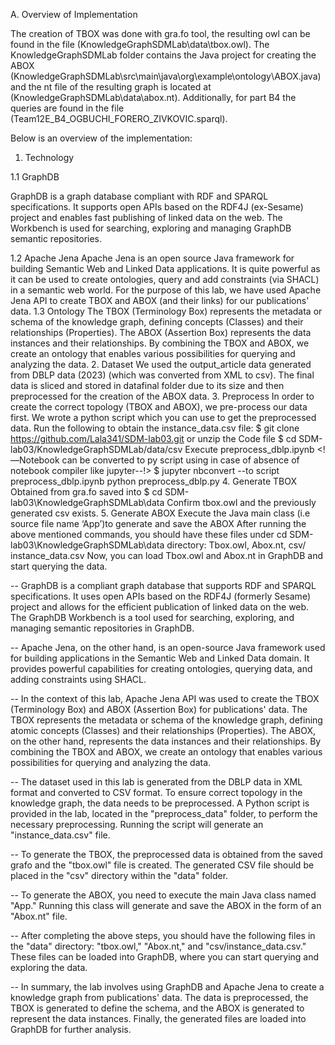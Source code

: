 A. Overview of Implementation

The creation of TBOX was done with gra.fo tool, the resulting owl can be found in the file (KnowledgeGraphSDMLab\data\tbox.owl). The KnowledgeGraphSDMLab folder contains the Java project  for creating the ABOX (KnowledgeGraphSDMLab\src\main\java\org\example\ontology\ABOX.java) and the nt file of the resulting graph is located at (KnowledgeGraphSDMLab\data\abox.nt). Additionally, for part B4 the queries are found in the file (Team12E_B4_OGBUCHI_FORERO_ZIVKOVIC.sparql). 

Below is an overview of the implementation:

1. Technology

1.1 GraphDB

GraphDB is a graph database compliant with RDF and SPARQL specifications. It supports open APIs based on the RDF4J (ex-Sesame) project and enables fast publishing of linked data on the web. The Workbench is used for searching, exploring and managing GraphDB semantic repositories.

1.2 Apache Jena 
Apache Jena is an open source Java framework for building Semantic Web and Linked Data applications. It is quite powerful as it can be used to create ontologies, query and add constraints (via SHACL) in a semantic web world. For the purpose of this lab, we have used Apache Jena API to create TBOX and ABOX (and their links) for our publications' data.
1.3 Ontology
The TBOX (Terminology Box) represents the metadata or schema of the knowledge graph, defining concepts (Classes) and their relationships (Properties).
The ABOX (Assertion Box) represents the data instances and their relationships. By combining the TBOX and ABOX, we create an ontology that enables various possibilities for querying and analyzing the data.
2. Dataset
We used the output_article data generated from DBLP data (2023) (which was converted from XML to csv). The final data is sliced and stored in datafinal folder due to its size and then preprocessed for the creation of the ABOX data.
3. Preprocess
In order to create the correct topology (TBOX and ABOX), we pre-process our data first. We wrote a python script which you can use to get the preprocessed data. Run the following to obtain the instance_data.csv file:
$ git clone https://github.com/Lala341/SDM-lab03.git or unzip the Code file
$ cd SDM-lab03/KnowledgeGraphSDMLab/data/csv
Execute preprocess_dblp.ipynb
<!—Notebook can be converted to py script using in case of absence of notebook compiler like jupyter--!>
$ jupyter nbconvert --to script preprocess_dblp.ipynb
python preprocess_dblp.py
4. Generate TBOX
Obtained from gra.fo saved into
$ cd SDM-lab03\KnowledgeGraphSDMLab\data
Confirm tbox.owl and the previously generated csv exists.
5. Generate ABOX
Execute the Java main class (i.e source file name ‘App’)to generate and save the ABOX
After running the above mentioned commands, you should have these files under cd SDM-lab03\KnowledgeGraphSDMLab\data directory: Tbox.owl, Abox.nt, csv/ instance_data.csv
Now, you can load Tbox.owl and Abox.nt in GraphDB and start querying the data.


-- GraphDB is a compliant graph database that supports RDF and SPARQL specifications. It uses open APIs based on the RDF4J (formerly Sesame) project and allows for the efficient publication of linked data on the web. The GraphDB Workbench is a tool used for searching, exploring, and managing semantic repositories in GraphDB.

-- Apache Jena, on the other hand, is an open-source Java framework used for building applications in the Semantic Web and Linked Data domain. It provides powerful capabilities for creating ontologies, querying data, and adding constraints using SHACL.

-- In the context of this lab, Apache Jena API was used to create the TBOX (Terminology Box) and ABOX (Assertion Box) for publications' data. The TBOX represents the metadata or schema of the knowledge graph, defining atomic concepts (Classes) and their relationships (Properties). The ABOX, on the other hand, represents the data instances and their relationships. By combining the TBOX and ABOX, we create an ontology that enables various possibilities for querying and analyzing the data.

-- The dataset used in this lab is generated from the DBLP data in XML format and converted to CSV format. To ensure correct topology in the knowledge graph, the data needs to be preprocessed. A Python script is provided in the lab, located in the "preprocess_data" folder, to perform the necessary preprocessing. Running the script will generate an "instance_data.csv" file.

-- To generate the TBOX, the preprocessed data is obtained from the saved grafo and the "tbox.owl" file is created. The generated CSV file should be placed in the "csv" directory within the "data" folder.

-- To generate the ABOX, you need to execute the main Java class named "App." Running this class will generate and save the ABOX in the form of an "Abox.nt" file.

-- After completing the above steps, you should have the following files in the "data" directory: "tbox.owl," "Abox.nt," and "csv/instance_data.csv." These files can be loaded into GraphDB, where you can start querying and exploring the data.

-- In summary, the lab involves using GraphDB and Apache Jena to create a knowledge graph from publications' data. The data is preprocessed, the TBOX is generated to define the schema, and the ABOX is generated to represent the data instances. Finally, the generated files are loaded into GraphDB for further analysis.
